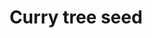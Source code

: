 ---
layout: item
title: Curry tree seed
item-id: 5286
datatable: true
id: 5286
name: "Curry tree seed"
members: true
lowalch: 15
highalch: 23
examine: "Plant in a plantpot of soil to grow a sapling."
monsters:
  - id: 6604
    name: "Mammoth"
    members: true
    combat_level: 80
    wiki_url: "https://oldschool.runescape.wiki/w/Mammoth"
    drops:
      - quantity: "1"
        rarity: 0.009375
        drop_requirements: null
---